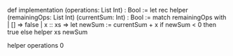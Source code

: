 def implementation (operations: List Int) : Bool :=
  let rec helper (remainingOps: List Int) (currentSum: Int) : Bool :=
    match remainingOps with
    | [] => false
    | x :: xs => 
        let newSum := currentSum + x
        if newSum < 0 then true
        else helper xs newSum
  
  helper operations 0